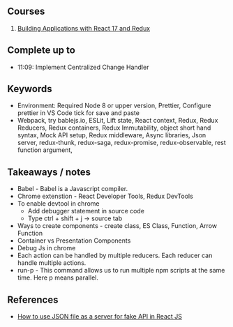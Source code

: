 ## Courses

1. [Building Applications with React 17 and Redux](https://app.pluralsight.com/library/courses/react-redux-react-router-es6/table-of-contents)

## Complete up to

- 11:09: Implement Centralized Change Handler

## Keywords

- Environment: Required Node 8 or upper version, Prettier, Configure prettier in VS Code tick for save and paste
- Webpack, try bablejs.io, ESLit, Lift state, React context, Redux, Redux Reducers, Redux containers, Redux Immutability, object short hand syntax, Mock API setup, Redux middleware, Async libraries, Json server, redux-thunk, redux-saga, redux-promise, redux-observable, rest function argument,

## Takeaways / notes

- Babel - Babel is a Javascript compiler.
- Chrome extenstion - React Developer Tools, Redux DevTools
- To enable devtool in chrome
  - Add debugger statement in source code
  - Type ctrl + shift + j -> source tab
- Ways to create components - create class, ES Class, Function, Arrow Function
- Container vs Presentation Components
- Debug Js in chrome
- Each action can be handled by multiple reducers. Each reducer can handle multiple actions.
- run-p - This command allows us to run multiple npm scripts at the same time. Here p means parallel.

## References

- [How to use JSON file as a server for fake API in React JS](https://medium.com/how-to-react/how-to-use-json-file-as-a-server-for-fake-api-in-react-js-6b72606023b7)
